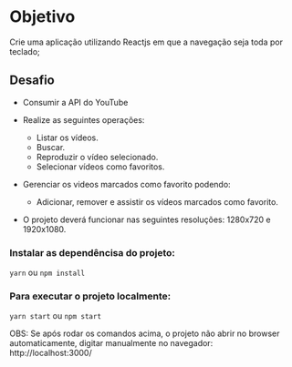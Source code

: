 
# Objetivo

Crie uma aplicação utilizando Reactjs em que a navegação seja toda por teclado;

## Desafio

- Consumir a API do YouTube
- Realize as seguintes operações:
    - Listar os vídeos.
    - Buscar.
    - Reproduzir o vídeo selecionado.
    - Selecionar vídeos como favoritos.

- Gerenciar os videos marcados como favorito podendo: 
    - Adicionar, remover e assistir os vídeos marcados como favorito.

- O projeto deverá funcionar nas seguintes resoluções: 1280x720 e 1920x1080.

### Instalar as dependêncisa do projeto:

`yarn` ou `npm install`

### Para executar o projeto localmente:

`yarn start` ou `npm start`

OBS: Se após rodar os comandos acima, o projeto não abrir no browser automaticamente, digitar manualmente no navegador: http://localhost:3000/

